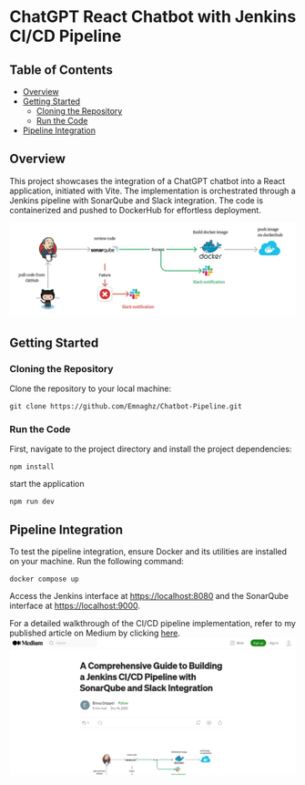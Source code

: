 # ChatGPT React Chatbot with Jenkins CI/CD Pipeline

## Table of Contents

- [Overview](#overview)
- [Getting Started](#getting-started)
  - [Cloning the Repository](#cloning-the-repository)
  - [Run the Code](#run-the-code)
- [Pipeline Integration](#pipeline-integration)

## Overview

This project showcases the integration of a ChatGPT chatbot into a React application, initiated with Vite. The implementation is orchestrated through a Jenkins pipeline with SonarQube and Slack integration. The code is containerized and pushed to DockerHub for effortless deployment.

![](images/img1.png "Figure 1 : CI/CD Pipeline Overview.")

## Getting Started
### Cloning the Repository
Clone the repository to your local machine:
```
git clone https://github.com/Emnaghz/Chatbot-Pipeline.git
```
### Run the Code
First, navigate to the project directory and install the project dependencies:
```
npm install
```
start the application
```
npm run dev
```
## Pipeline Integration
To test the pipeline integration, ensure Docker and its utilities are installed on your machine. 
Run the following command:
```
docker compose up
```
Access the Jenkins interface at [https://localhost:8080](https://localhost:8080) and the SonarQube interface at [https://localhost:9000](https://localhost:9000).

For a detailed walkthrough of the CI/CD pipeline implementation, refer to my published article on Medium by clicking [here](https://medium.com/@emnaghzaiel176/a-comprehensive-guide-to-building-a-ci-cd-pipeline-with-jenkins-sonarqube-and-slack-integration-af01f834eca).
![](images/img2.png "Figure 2 : Medium Article.")
